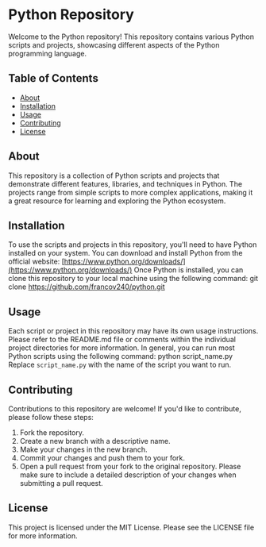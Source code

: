 # Python Repository
Welcome to the Python repository! This repository contains various Python scripts and projects, showcasing different aspects of the Python programming language.
## Table of Contents
- [About](#about)
- [Installation](#installation)
- [Usage](#usage)
- [Contributing](#contributing)
- [License](#license)
## About
This repository is a collection of Python scripts and projects that demonstrate different features, libraries, and techniques in Python. The projects range from simple scripts to more complex applications, making it a great resource for learning and exploring the Python ecosystem.
## Installation
To use the scripts and projects in this repository, you'll need to have Python installed on your system. You can download and install Python from the official website: [https://www.python.org/downloads/](https://www.python.org/downloads/)
Once Python is installed, you can clone this repository to your local machine using the following command:
git clone https://github.com/francov240/python.git
## Usage
Each script or project in this repository may have its own usage instructions. Please refer to the README.md file or comments within the individual project directories for more information.
In general, you can run most Python scripts using the following command:
python script_name.py
Replace `script_name.py` with the name of the script you want to run.
## Contributing
Contributions to this repository are welcome! If you'd like to contribute, please follow these steps:
1. Fork the repository.
2. Create a new branch with a descriptive name.
3. Make your changes in the new branch.
4. Commit your changes and push them to your fork.
5. Open a pull request from your fork to the original repository.
Please make sure to include a detailed description of your changes when submitting a pull request.
## License
This project is licensed under the MIT License. Please see the LICENSE file for more information.

